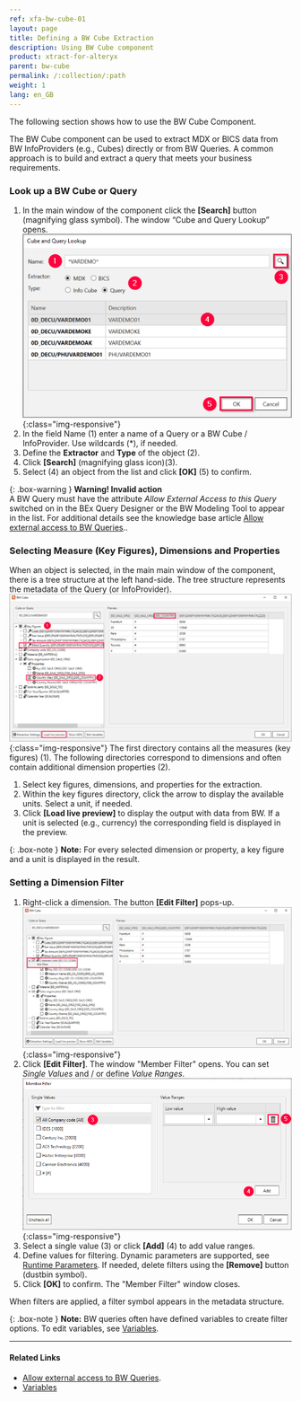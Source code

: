 ```yaml
---
ref: xfa-bw-cube-01
layout: page
title: Defining a BW Cube Extraction
description: Using BW Cube component
product: xtract-for-alteryx
parent: bw-cube
permalink: /:collection/:path
weight: 1
lang: en_GB
---
```

The following section shows how to use the BW Cube Component. <br>

The BW Cube component can be used to extract MDX or BICS data from BW InfoProviders (e.g., Cubes) directly or from BW Queries.
A common approach is to build and extract a query that meets your business requirements.

### Look up a BW Cube or Query
1. In the main window of the component click the **[Search]** button (magnifying glass symbol). The window “Cube and Query Lookup” opens.
![Cube Query search](/img/content/xfa/xfa_cube-query-look.png){:class="img-responsive"}
2. In the field Name (1) enter a name of a Query or a BW Cube / InfoProvider. Use wildcards (*), if needed.
3. Define the **Extractor** and **Type** of the object (2).
4. Click **[Search]** (magnifying glass icon)(3).
5. Select (4) an object from the list and click **[OK]** (5) to confirm.

{: .box-warning }
**Warning! Invalid action**<br>
 A BW Query must have the attribute *Allow External Access to this Query* switched on in the BEx Query Designer or the BW Modeling Tool to appear in the list.
 For additional details see the knowledge base article [Allow external access to BW Queries](https://kb.theobald-software.com/general/allow-external-access-to-bw-queries)..
 
### Selecting Measure (Key Figures), Dimensions and Properties
When an object is selected, in the main main window of the component, there is a tree structure at the left hand-side. 
The tree structure represents the metadata of the Query (or InfoProvider). <br>
![Query Structure](/img/content/xfa/xfa_cube-query-select.png){:class="img-responsive"}
The first directory contains all the measures (key figures) (1). 
The following directories correspond to dimensions and often contain additional dimension properties (2). <br>

1. Select key figures, dimensions, and properties for the extraction.
2. Within the key figures directory, click the arrow to display the available units. Select a unit, if needed.
3. Click **[Load live preview]** to display the output with data from BW. If a unit is selected (e.g., currency) the corresponding field is displayed in the preview.

{: .box-note }
**Note:** For every selected dimension or property, a key figure and a unit is displayed in the result. 

### Setting a Dimension Filter 
1. Right-click a dimension. The button **[Edit Filter]** pops-up.
![Query Filter](/img/content/xfa/xfa_cube-query-filter.png){:class="img-responsive"}
2. Click **[Edit Filter]**. The window "Member Filter" opens. You can set *Single Values* and / or define *Value Ranges*.
![Query Filter Define](/img/content/xfa/xfa_cube-query-filter-def.png){:class="img-responsive"}
3. Select a single value (3) or  click **[Add]** (4) to add value ranges.
4. Define values for filtering. Dynamic parameters are supported, see [Runtime Parameters](./edit-runtime-parameters). If needed, delete filters using the **[Remove]** button (dustbin symbol).
5. Click **[OK]** to confirm. The "Member Filter" window closes.

When filters are applied, a filter symbol appears in the metadata structure.

{: .box-note }
**Note:** BW queries often have defined variables to create filter options. To edit variables, see [Variables](./bw-cube-variables).

****
#### Related Links
- [Allow external access to BW Queries](https://kb.theobald-software.com/general/allow-external-access-to-bw-queries).
- [Variables](./bw-cube-variables)
